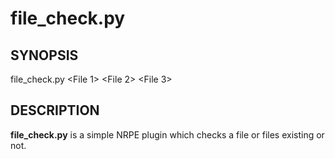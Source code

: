 # file_check.py
## SYNOPSIS
file_check.py \<File 1\> \<File 2\> \<File 3\>
## DESCRIPTION
**file_check.py** is a simple NRPE plugin which checks a file or files existing or not. 
